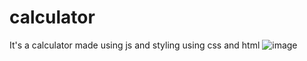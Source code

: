 # calculator
It's a calculator made using js and styling using css and html
![image](https://user-images.githubusercontent.com/74897921/169665587-bf5c5f28-c421-4318-a300-48a91885a0f1.png)

